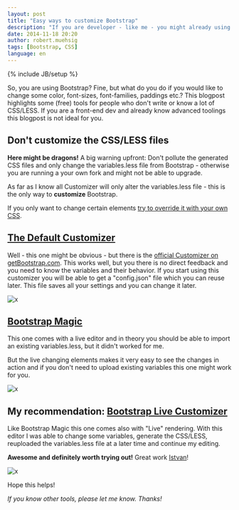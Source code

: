 ```yaml
---
layout: post
title: "Easy ways to customize Bootstrap"
description: "If you are developer - like me - you might already using Bootstrap, but what if you need to change some colors or font-families? Here are some tools that I have found."
date: 2014-11-18 20:20
author: robert.muehsig
tags: [Bootstrap, CSS]
language: en
---
```

{% include JB/setup %}

So, you are using Bootstrap? Fine, but what do you do if you would like to change some color, font-sizes, font-families, paddings etc.? 
This blogpost highlights some (free) tools for people who don't write or know a lot of CSS/LESS. If you are a front-end dev and already know advanced toolings this blogpost is not ideal for you.

## Don't customize the CSS/LESS files
__Here might be dragons!__ A big warning upfront: Don't pollute the generated CSS files and only change the variables.less file from Bootstrap - otherwise you are running a your own fork and might not be able to upgrade.

As far as I know all Customizer will only alter the variables.less file - this is the only way to __customize__ Bootstrap.

If you only want to change certain elements [try to override it with your own CSS](http://bootstrapbay.com/blog/customize-bootstrap/).


## [The Default Customizer](http://getbootstrap.com/customize/)

Well - this one might be obvious - but there is the [official Customizer on getBootstrap.com](http://getbootstrap.com/customize/). This works well, but you there is no direct feedback and you need to know the variables and their behavior. 
If you start using this customizer you will be able to get a "config.json" file which you can reuse later. This file saves all your settings and you can change it later.

![x]({{BASE_PATH}}/assets/md-images/2014-11-18/default-customizer.png "Bootstrap Default Customizer")


## [Bootstrap Magic](http://pikock.github.io/bootstrap-magic/)

This one comes with a live editor and in theory you should be able to import an existing variables.less, but it didn't worked for me.

But the live changing elements makes it very easy to see the changes in action and if you don't need to upload existing variables this one might work for you.

![x]({{BASE_PATH}}/assets/md-images/2014-11-18/magic.png "Bootstrap Magic")


## My recommendation: [Bootstrap Live Customizer](http://bootstrap-live-customizer.com/)

Like Bootstrap Magic this one comes also with "Live" rendering. With this editor I was able to change some variables, generate the CSS/LESS, reuploaded the variables.less file at a later time and continue my editing.

__Awesome and definitely worth trying out!__ Great work [Istvan](https://twitter.com/istvanumeszaros)!

![x]({{BASE_PATH}}/assets/md-images/2014-11-18/live.png "Bootstrap Live Customizer")
 
Hope this helps!
 
_If you know other tools, please let me know. Thanks!_